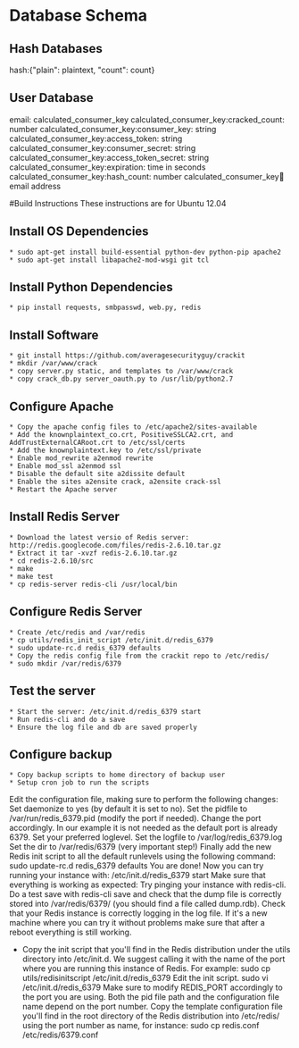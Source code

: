# Database Schema
## Hash Databases
hash:{"plain": plaintext, "count": count}

## User Database
email: calculated_consumer_key
calculated_consumer_key:cracked_count: number
calculated_consumer_key:consumer_key: string
calculated_consumer_key:access_token: string
calculated_consumer_key:consumer_secret: string
calculated_consumer_key:access_token_secret: string
calculated_consumer_key:expiration: time in seconds
calculated_consumer_key:hash_count: number
calculated_consumer_key:email: email address

#Build Instructions
These instructions are for Ubuntu 12.04

## Install OS Dependencies
	* sudo apt-get install build-essential python-dev python-pip apache2 
	* sudo apt-get install libapache2-mod-wsgi git tcl

## Install Python Dependencies
    * pip install requests, smbpasswd, web.py, redis

## Install Software
	* git install https://github.com/averagesecurityguy/crackit
	* mkdir /var/www/crack
	* copy server.py static, and templates to /var/www/crack
	* copy crack_db.py server_oauth.py to /usr/lib/python2.7

## Configure Apache
	* Copy the apache config files to /etc/apache2/sites-available
	* Add the knownplaintext_co.crt, PositiveSSLCA2.crt, and AddTrustExternalCARoot.crt to /etc/ssl/certs
	* Add the knownplaintext.key to /etc/ssl/private
	* Enable mod_rewrite a2enmod rewrite
	* Enable mod_ssl a2enmod ssl
	* Disable the default site a2dissite default
	* Enable the sites a2ensite crack, a2ensite crack-ssl
    * Restart the Apache server

## Install Redis Server
	* Download the latest versio of Redis server: http://redis.googlecode.com/files/redis-2.6.10.tar.gz
	* Extract it tar -xvzf redis-2.6.10.tar.gz
	* cd redis-2.6.10/src
	* make
	* make test
	* cp redis-server redis-cli /usr/local/bin


## Configure Redis Server
	* Create /etc/redis and /var/redis
	* cp utils/redis_init_script /etc/init.d/redis_6379
	* sudo update-rc.d redis_6379 defaults
	* Copy the redis config file from the crackit repo to /etc/redis/
	* sudo mkdir /var/redis/6379

## Test the server
	* Start the server: /etc/init.d/redis_6379 start
	* Run redis-cli and do a save
	* Ensure the log file and db are saved properly

## Configure backup
	* Copy backup scripts to home directory of backup user
	* Setup cron job to run the scripts

	

Edit the configuration file, making sure to perform the following changes:
Set daemonize to yes (by default it is set to no).
Set the pidfile to /var/run/redis_6379.pid (modify the port if needed).
Change the port accordingly. In our example it is not needed as the default port is already 6379.
Set your preferred loglevel.
Set the logfile to /var/log/redis_6379.log
Set the dir to /var/redis/6379 (very important step!)
Finally add the new Redis init script to all the default runlevels using the following command:
sudo update-rc.d redis_6379 defaults
You are done! Now you can try running your instance with:
/etc/init.d/redis_6379 start
Make sure that everything is working as expected:
Try pinging your instance with redis-cli.
Do a test save with redis-cli save and check that the dump file is correctly stored into /var/redis/6379/ (you should find a file called dump.rdb).
Check that your Redis instance is correctly logging in the log file.
If it's a new machine where you can try it without problems make sure that after a reboot everything is still working.



* Copy the init script that you'll find in the Redis distribution under the utils directory into /etc/init.d. We suggest calling it with the name of the port where you are running this instance of Redis. For example:
sudo cp utils/redisinitscript /etc/init.d/redis_6379
Edit the init script.
sudo vi /etc/init.d/redis_6379
Make sure to modify REDIS_PORT accordingly to the port you are using. Both the pid file path and the configuration file name depend on the port number.
Copy the template configuration file you'll find in the root directory of the Redis distribution into /etc/redis/ using the port number as name, for instance:
sudo cp redis.conf /etc/redis/6379.conf